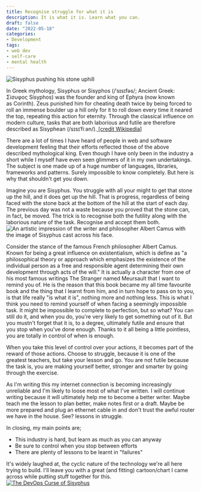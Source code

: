 ```yaml
---
title: Recognise struggle for what it is
description: It is what it is. Learn what you can.
draft: false
date: "2022-05-18"
categories:
- Development
tags:
- web dev
- self-care
- mental health
---
```


![Sisyphus pushing his stone uphill](/images/recognise-struggle.jpeg)



In Greek mythology, Sisyphus or Sisyphos (/ˈsɪsɪfəs/; Ancient Greek: Σίσυφος Sísyphos) was the founder and king of Ephyra (now known as Corinth). Zeus punished him for cheating death twice by being forced to roll an immense boulder up a hill only for it to roll down every time it neared the top, repeating this action for eternity. Through the classical influence on modern culture, tasks that are both laborious and futile are therefore described as Sisyphean (/sɪsɪˈfiːən/).[ [credit Wikipedia]](https://en.wikipedia.org/wiki/Sisyphus)

There are a lot of times I have heard of people in web and software development feeling that their efforts reflected those of the above described mythological king. Even though I have only been in the industry a short while I myself have even seen glimmers of it in my own undertakings. The subject is one made up of a huge number of languages, libraries, frameworks and patterns. Surely impossible to know completely. But here is why that shouldn't get you down.

Imagine you are Sisyphus. You struggle with all your might to get that stone up the hill, and it does get up the hill. That is progress, regardless of being faced with the stone back at the bottom of the hill at the start of each day. The previous day was not a waste because you proved that the stone can, in fact, be moved. The trick is to recognise both the futility along with the laborious nature of the task. Recognise and accept them both.
![An artistic impression of the writer and philosopher Albert Camus with the image of Sisyphus cast across his face.](/images/recognise-struggle-01.jpeg)

Consider the stance of the famous French philosopher Albert Camus. Known for being a great influence on existentialism, which is define as "a philosophical theory or approach which emphasizes the existence of the individual person as a free and responsible agent determining their own development through acts of the will." It is actually a character from one of his most famous writings The Stranger named Meursault that I want to remind you of. He is the reason that this book became my all time favourite book and the thing that I learnt from him, and in turn hope to pass on to you, is that life really "is what it is", nothing more and nothing less. This is what I think you need to remind yourself of when facing a seemingly impossible task. It might be impossible to complete to perfection, but so what? You can still do it, and when you do, you're very likely to get something out of it. But you mustn't forget that it is, to a degree, ultimately futile and ensure that you stop when you've done enough. Thanks to it all being a little pointless, you are totally in control of when is enough.

When you take this level of control over your actions, it becomes part of the reward of those actions. Choose to struggle, because it is one of the greatest teachers, but take your lesson and go. You are not futile because the task is, you are making yourself better, stronger and smarter by going through the exercise.

As I'm writing this my internet connection is becoming increasingly unreliable and I'm likely to loose most of what I've written. I will continue writing because it will ultimately help me to become a better writer. Maybe teach me the lesson to plan better, make notes first or a draft. Maybe be more prepared and plug an ethernet cable in and don't trust the awful router we have in the house. See? lessons in struggle.

In closing, my main points are;

- This industry is hard, but learn as much as you can anyway
- Be sure to control when you stop between efforts
- There are plenty of lessons to be learnt in "failures"

It's widely laughed at, the cyclic nature of the technology we're all here trying to build. I'll leave you with a great (and fitting) cartoon/chart I came across while putting stuff together for this.
[![The DevOps Curse of Sisyphus](/images/recognise-struggle-02.jpeg)](https://devops.com/the-curse-of-sisyphus/)
